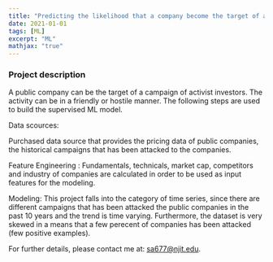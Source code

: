 ```yaml
---
title: "Predicting the likelihood that a company become the target of an activist investor"
date: 2021-01-01
tags: [ML]
excerpt: "ML"
mathjax: "true"
---
```

### Project description

A public company can be the target of a campaign of activist investors. The activity can be in a friendly or hostile manner. The following steps are used to build the supervised ML model.  

Data scources: 

Purchased data source that provides the pricing data of public companies, the historical campaigns that has been attacked to the companies.  

Feature Engineering : Fundamentals, technicals, market cap, competitors and industry of companies are calculated in order to be used as input features for the modeling. 


Modeling: This project falls into the category of time series, since there are different campaigns that has been attacked the public companies in the past 10 years and the trend is time varying. Furthermore, the dataset is very skewed in a means that a few perecent of companies has been attacked (few positive examples).  

For further details, please contact me at: sa677@njit.edu. 